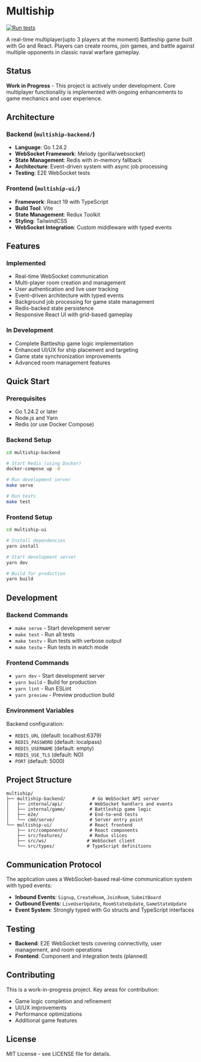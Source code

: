 # Multiship

[![Run tests](https://github.com/sarkarshuvojit/multiship/actions/workflows/main.yml/badge.svg)](https://github.com/sarkarshuvojit/multiship/actions/workflows/main.yml)

A real-time multiplayer(upto 3 players at the moment) Battleship game built with Go and React. Players can create rooms, join games, and battle against multiple opponents in classic naval warfare gameplay.

## Status

**Work in Progress** - This project is actively under development. Core multiplayer functionality is implemented with ongoing enhancements to game mechanics and user experience.

## Architecture

### Backend (`multiship-backend/`)
- **Language**: Go 1.24.2
- **WebSocket Framework**: Melody (gorilla/websocket)
- **State Management**: Redis with in-memory fallback
- **Architecture**: Event-driven system with async job processing
- **Testing**: E2E WebSocket tests

### Frontend (`multiship-ui/`)
- **Framework**: React 19 with TypeScript
- **Build Tool**: Vite
- **State Management**: Redux Toolkit
- **Styling**: TailwindCSS
- **WebSocket Integration**: Custom middleware with typed events

## Features

### Implemented
- Real-time WebSocket communication
- Multi-player room creation and management
- User authentication and live user tracking
- Event-driven architecture with typed events
- Background job processing for game state management
- Redis-backed state persistence
- Responsive React UI with grid-based gameplay

### In Development
- Complete Battleship game logic implementation
- Enhanced UI/UX for ship placement and targeting
- Game state synchronization improvements
- Advanced room management features

## Quick Start

### Prerequisites
- Go 1.24.2 or later
- Node.js and Yarn
- Redis (or use Docker Compose)

### Backend Setup
```bash
cd multiship-backend

# Start Redis (using Docker)
docker-compose up -d

# Run development server
make serve

# Run tests
make test
```

### Frontend Setup
```bash
cd multiship-ui

# Install dependencies
yarn install

# Start development server
yarn dev

# Build for production
yarn build
```

## Development

### Backend Commands
- `make serve` - Start development server
- `make test` - Run all tests
- `make testv` - Run tests with verbose output
- `make testw` - Run tests in watch mode

### Frontend Commands
- `yarn dev` - Start development server
- `yarn build` - Build for production
- `yarn lint` - Run ESLint
- `yarn preview` - Preview production build

### Environment Variables
Backend configuration:
- `REDIS_URL` (default: localhost:6379)
- `REDIS_PASSWORD` (default: localpass)
- `REDIS_USERNAME` (default: empty)
- `REDIS_USE_TLS` (default: NO)
- `PORT` (default: 5000)

## Project Structure

```
multiship/
├── multiship-backend/          # Go WebSocket API server
│   ├── internal/api/          # WebSocket handlers and events
│   ├── internal/game/         # Battleship game logic
│   ├── e2e/                   # End-to-end tests
│   └── cmd/serve/             # Server entry point
└── multiship-ui/              # React frontend
    ├── src/components/        # React components
    ├── src/features/          # Redux slices
    ├── src/ws/               # WebSocket client
    └── src/types/            # TypeScript definitions
```

## Communication Protocol

The application uses a WebSocket-based real-time communication system with typed events:

- **Inbound Events**: `Signup`, `CreateRoom`, `JoinRoom`, `SubmitBoard`
- **Outbound Events**: `LiveUserUpdate`, `RoomStateUpdate`, `GameStateUpdate`
- **Event System**: Strongly typed with Go structs and TypeScript interfaces

## Testing

- **Backend**: E2E WebSocket tests covering connectivity, user management, and room operations
- **Frontend**: Component and integration tests (planned)

## Contributing

This is a work-in-progress project. Key areas for contribution:
- Game logic completion and refinement
- UI/UX improvements
- Performance optimizations
- Additional game features

## License

MIT License - see LICENSE file for details.
